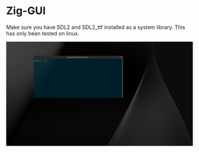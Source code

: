 # Zig-GUI

Make sure you have SDL2 and SDL2_ttf installed as a system library.
This has only been tested on linux.

![A little demo](./media/demo.gif)